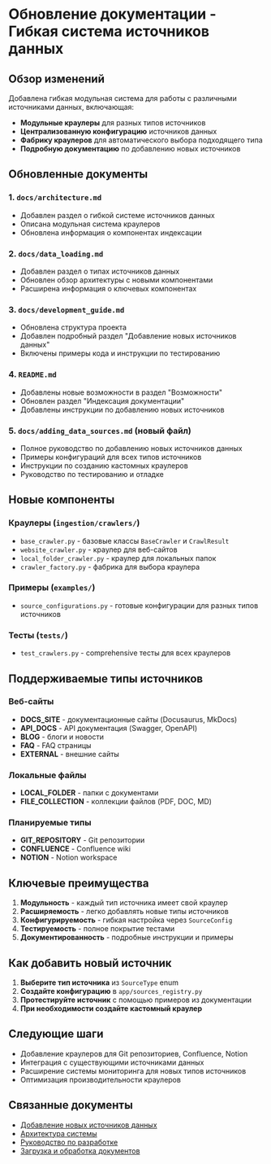 # Обновление документации - Гибкая система источников данных

## Обзор изменений

Добавлена гибкая модульная система для работы с различными источниками данных, включающая:

- **Модульные краулеры** для разных типов источников
- **Централизованную конфигурацию** источников данных
- **Фабрику краулеров** для автоматического выбора подходящего типа
- **Подробную документацию** по добавлению новых источников

## Обновленные документы

### 1. `docs/architecture.md`
- Добавлен раздел о гибкой системе источников данных
- Описана модульная система краулеров
- Обновлена информация о компонентах индексации

### 2. `docs/data_loading.md`
- Добавлен раздел о типах источников данных
- Обновлен обзор архитектуры с новыми компонентами
- Расширена информация о ключевых компонентах

### 3. `docs/development_guide.md`
- Обновлена структура проекта
- Добавлен подробный раздел "Добавление новых источников данных"
- Включены примеры кода и инструкции по тестированию

### 4. `README.md`
- Добавлены новые возможности в раздел "Возможности"
- Обновлен раздел "Индексация документации"
- Добавлены инструкции по добавлению новых источников

### 5. `docs/adding_data_sources.md` (новый файл)
- Полное руководство по добавлению новых источников данных
- Примеры конфигураций для всех типов источников
- Инструкции по созданию кастомных краулеров
- Руководство по тестированию и отладке

## Новые компоненты

### Краулеры (`ingestion/crawlers/`)
- `base_crawler.py` - базовые классы `BaseCrawler` и `CrawlResult`
- `website_crawler.py` - краулер для веб-сайтов
- `local_folder_crawler.py` - краулер для локальных папок
- `crawler_factory.py` - фабрика для выбора краулера

### Примеры (`examples/`)
- `source_configurations.py` - готовые конфигурации для разных типов источников

### Тесты (`tests/`)
- `test_crawlers.py` - comprehensive тесты для всех краулеров

## Поддерживаемые типы источников

### Веб-сайты
- **DOCS_SITE** - документационные сайты (Docusaurus, MkDocs)
- **API_DOCS** - API документация (Swagger, OpenAPI)
- **BLOG** - блоги и новости
- **FAQ** - FAQ страницы
- **EXTERNAL** - внешние сайты

### Локальные файлы
- **LOCAL_FOLDER** - папки с документами
- **FILE_COLLECTION** - коллекции файлов (PDF, DOC, MD)

### Планируемые типы
- **GIT_REPOSITORY** - Git репозитории
- **CONFLUENCE** - Confluence wiki
- **NOTION** - Notion workspace

## Ключевые преимущества

1. **Модульность** - каждый тип источника имеет свой краулер
2. **Расширяемость** - легко добавлять новые типы источников
3. **Конфигурируемость** - гибкая настройка через `SourceConfig`
4. **Тестируемость** - полное покрытие тестами
5. **Документированность** - подробные инструкции и примеры

## Как добавить новый источник

1. **Выберите тип источника** из `SourceType` enum
2. **Создайте конфигурацию** в `app/sources_registry.py`
3. **Протестируйте источник** с помощью примеров из документации
4. **При необходимости создайте кастомный краулер**

## Следующие шаги

- Добавление краулеров для Git репозиториев, Confluence, Notion
- Интеграция с существующими источниками данных
- Расширение системы мониторинга для новых типов источников
- Оптимизация производительности краулеров

## Связанные документы

- [Добавление новых источников данных](adding_data_sources.md)
- [Архитектура системы](architecture.md)
- [Руководство по разработке](development_guide.md)
- [Загрузка и обработка документов](data_loading.md)
